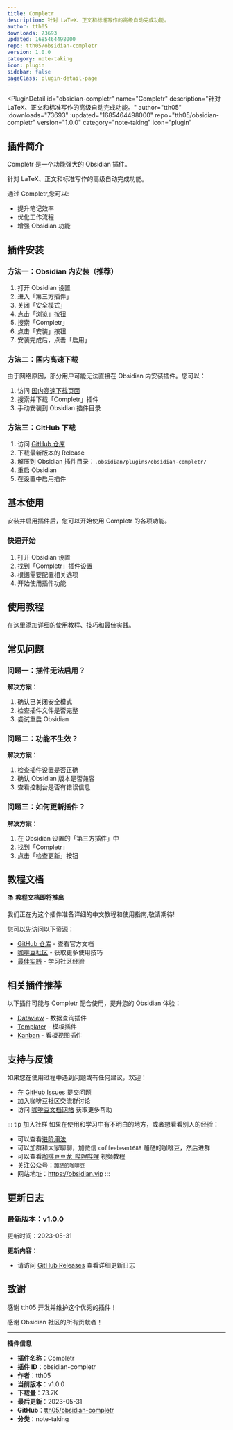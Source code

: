 ```yaml
---
title: Completr
description: 针对 LaTeX、正文和标准写作的高级自动完成功能。
author: tth05
downloads: 73693
updated: 1685464498000
repo: tth05/obsidian-completr
version: 1.0.0
category: note-taking
icon: plugin
sidebar: false
pageClass: plugin-detail-page
---
```


<PluginDetail
  id="obsidian-completr"
  name="Completr"
  description="针对 LaTeX、正文和标准写作的高级自动完成功能。"
  author="tth05"
  :downloads="73693"
  :updated="1685464498000"
  repo="tth05/obsidian-completr"
  version="1.0.0"
  category="note-taking"
  icon="plugin"
>

<!-- AUTO_GENERATED_START -->
## 插件简介

Completr 是一个功能强大的 Obsidian 插件。

针对 LaTeX、正文和标准写作的高级自动完成功能。

通过 Completr,您可以:

- 提升笔记效率
- 优化工作流程
- 增强 Obsidian 功能

<!-- AUTO_GENERATED_END -->

<!-- AUTO_GENERATED_START -->
## 插件安装

### 方法一：Obsidian 内安装（推荐）

1. 打开 Obsidian 设置
2. 进入「第三方插件」
3. 关闭「安全模式」
4. 点击「浏览」按钮
5. 搜索「Completr」
6. 点击「安装」按钮
7. 安装完成后，点击「启用」

### 方法二：国内高速下载

由于网络原因，部分用户可能无法直接在 Obsidian 内安装插件。您可以：

1. 访问 [国内高速下载页面](/zh/documentation/obsidian-plugins-download.html)
2. 搜索并下载「Completr」插件
3. 手动安装到 Obsidian 插件目录

### 方法三：GitHub 下载

1. 访问 [GitHub 仓库](https://github.com/tth05/obsidian-completr)
2. 下载最新版本的 Release
3. 解压到 Obsidian 插件目录：`.obsidian/plugins/obsidian-completr/`
4. 重启 Obsidian
5. 在设置中启用插件

## 基本使用

安装并启用插件后，您可以开始使用 Completr 的各项功能。

### 快速开始

1. 打开 Obsidian 设置
2. 找到「Completr」插件设置
3. 根据需要配置相关选项
4. 开始使用插件功能

<!-- AUTO_GENERATED_END -->

<!-- CUSTOM_CONTENT_START:tutorial -->
## 使用教程

在这里添加详细的使用教程、技巧和最佳实践。

<!-- CUSTOM_CONTENT_END:tutorial -->

<!-- SHARED_CONTENT_START -->
## 常见问题

### 问题一：插件无法启用？

**解决方案**：
1. 确认已关闭安全模式
2. 检查插件文件是否完整
3. 尝试重启 Obsidian

### 问题二：功能不生效？

**解决方案**：
1. 检查插件设置是否正确
2. 确认 Obsidian 版本是否兼容
3. 查看控制台是否有错误信息

### 问题三：如何更新插件？

**解决方案**：
1. 在 Obsidian 设置的「第三方插件」中
2. 找到「Completr」
3. 点击「检查更新」按钮

## 教程文档

📚 **教程文档即将推出**

我们正在为这个插件准备详细的中文教程和使用指南,敬请期待!

您可以先访问以下资源：
- [GitHub 仓库](https://github.com/tth05/obsidian-completr) - 查看官方文档
- [咖啡豆社区](/zh/bases/) - 获取更多使用技巧
- [最佳实践](/zh/best-practices/) - 学习社区经验

## 相关插件推荐

以下插件可能与 Completr 配合使用，提升您的 Obsidian 体验：

- [Dataview](/zh/plugins/dataview.html) - 数据查询插件
- [Templater](/zh/plugins/templater-obsidian.html) - 模板插件
- [Kanban](/zh/plugins/obsidian-kanban.html) - 看板视图插件

## 支持与反馈

如果您在使用过程中遇到问题或有任何建议，欢迎：

- 在 [GitHub Issues](https://github.com/tth05/obsidian-completr/issues) 提交问题
- 加入咖啡豆社区交流群讨论
- 访问 [咖啡豆文档网站](https://obsidian.vip) 获取更多帮助

::: tip 加入社群
如果在使用和学习中有不明白的地方，或者想看看别人的经验：
- 可以查看[进阶用法](/zh/advanced)
- 可以加群和大家聊聊，加微信 `coffeebean1688` 蹦跶的咖啡豆，然后进群
- 可以查看[咖啡豆豆龙_哔哩哔哩](https://space.bilibili.com/618777356) 视频教程
- 关注公众号：`蹦跶的咖啡豆`
- 网站地址：https://obsidian.vip
:::
<!-- SHARED_CONTENT_END -->

<!-- AUTO_GENERATED_START -->
## 更新日志

### 最新版本：v1.0.0

更新时间：2023-05-31

**更新内容**：
- 请访问 [GitHub Releases](https://github.com/tth05/obsidian-completr/releases) 查看详细更新日志

## 致谢

感谢 tth05 开发并维护这个优秀的插件！

感谢 Obsidian 社区的所有贡献者！

---

**插件信息**
- **插件名称**：Completr
- **插件 ID**：obsidian-completr
- **作者**：tth05
- **当前版本**：v1.0.0
- **下载量**：73.7K
- **最后更新**：2023-05-31
- **GitHub**：[tth05/obsidian-completr](https://github.com/tth05/obsidian-completr)
- **分类**：note-taking
<!-- AUTO_GENERATED_END -->

</PluginDetail>

